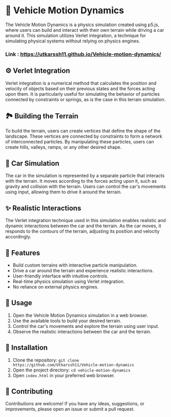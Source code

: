 # 🚗 Vehicle Motion Dynamics

The Vehicle Motion Dynamics is a physics simulation created using p5.js, where users can build and interact with their own terrain while driving a car around it. This simulation utilizes Verlet integration, a technique for simulating physical systems without relying on physics engines.

### Link : https://utkarssh11.github.io/Vehicle-motion-dynamics/

## ⚙️ Verlet Integration

Verlet integration is a numerical method that calculates the position and velocity of objects based on their previous states and the forces acting upon them. It is particularly useful for simulating the behavior of particles connected by constraints or springs, as is the case in this terrain simulation.

## 🏞️ Building the Terrain

To build the terrain, users can create vertices that define the shape of the landscape. These vertices are connected by constraints to form a network of interconnected particles. By manipulating these particles, users can create hills, valleys, ramps, or any other desired shape.

## 🚙 Car Simulation

The car in the simulation is represented by a separate particle that interacts with the terrain. It moves according to the forces acting upon it, such as gravity and collision with the terrain. Users can control the car's movements using input, allowing them to drive it around the terrain.

## ✨ Realistic Interactions

The Verlet integration technique used in this simulation enables realistic and dynamic interactions between the car and the terrain. As the car moves, it responds to the contours of the terrain, adjusting its position and velocity accordingly.

## 🎯 Features

- Build custom terrains with interactive particle manipulation.
- Drive a car around the terrain and experience realistic interactions.
- User-friendly interface with intuitive controls.
- Real-time physics simulation using Verlet integration.
- No reliance on external physics engines.

## 📝 Usage

1. Open the Vehicle Motion Dynamics simulation in a web browser.
2. Use the available tools to build your desired terrain.
3. Control the car's movements and explore the terrain using user input.
4. Observe the realistic interactions between the car and the terrain.

## 🔧 Installation

1. Clone the repository: `git clone https://github.com/Utkarssh11/Vehicle-motion-dynamics`
2. Open the project directory: `cd vehicle-motion-dynamics`
3. Open `index.html` in your preferred web browser.

## 🤝 Contributing

Contributions are welcome! If you have any ideas, suggestions, or improvements, please open an issue or submit a pull request.


